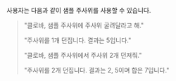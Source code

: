 사용자는 다음과 같이 샘플 주사위를 사용할 수 있습니다.

> <p class="ldiag">"클로바, 샘플 주사위에 주사위 굴려달라고 해."</p>
> <p class="rdiag">"주사위를 1개 던집니다. 결과는 5입니다."</p>
> <p class="ldiag">"클로바, 샘플 주사위에서 주사위 2개 던져줘."</p>
> <p class="rdiag">"주사위를 2개 던집니다. 결과는 2, 5이며 합은 7입니다."</p>
